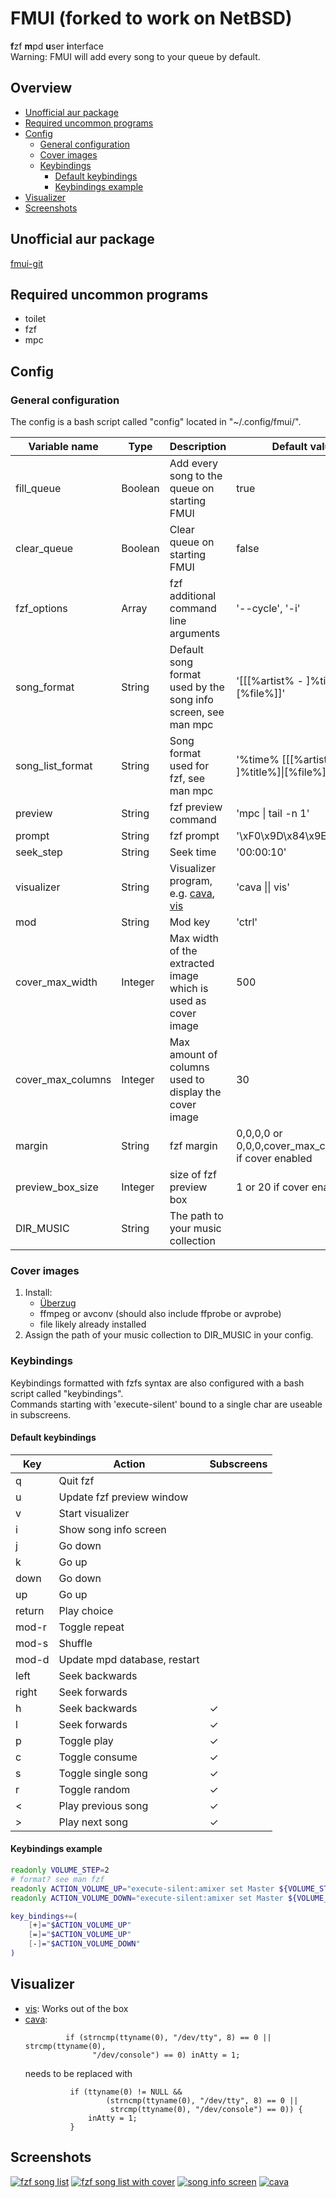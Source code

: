 # FMUI (forked to work on NetBSD)

**f**zf **m**pd **u**ser **i**nterface  
Warning: FMUI will add every song to your queue by default.

## Overview

- [Unofficial aur package](#unofficial-aur-package)
- [Required uncommon programs](#required-uncommon-programs)
- [Config](#config)
  * [General configuration](#general-configuration)
  * [Cover images](#cover-images)
  * [Keybindings](#keybindings)
    - [Default keybindings](#default-keybindings)
    - [Keybindings example](#keybindings-example)
- [Visualizer](#visualizer)
- [Screenshots](#screenshots)

## Unofficial aur package

[fmui-git](https://aur.archlinux.org/packages/fmui-git/)

## Required uncommon programs

- toilet
- fzf
- mpc

## Config

### General configuration

The config is a bash script called "config" located in "~/.config/fmui/".

| Variable name           | Type            | Description                                                   | Default value                               |
|-------------------------|-----------------|---------------------------------------------------------------|---------------------------------------------|
| fill_queue              | Boolean         | Add every song to the queue on starting FMUI                  | true                                        |
| clear_queue             | Boolean         | Clear queue on starting FMUI                                  | false                                       |
| fzf_options             | Array           | fzf additional command line arguments                         | '--cycle', '-i'                             |
| song_format             | String          | Default song format used by the song info screen, see man mpc | '[[[%artist% - ]%title%]\|[%file%]]'        |
| song_list_format        | String          | Song format used for fzf, see man mpc                         | '%time% [[[%artist% - ]%title%]\|[%file%]]' |
| preview                 | String          | fzf preview command                                           | 'mpc \| tail -n 1'                          |
| prompt                  | String          | fzf prompt                                                    | '\xF0\x9D\x84\x9E '                         |
| seek_step               | String          | Seek time                                                     | '00:00:10'                                  |
| visualizer              | String          | Visualizer program, e.g. [cava](https://github.com/karlstav/cava), [vis](https://github.com/dpayne/cli-visualizer) | 'cava \|\| vis'  |
| mod                     | String          | Mod key                                                       | 'ctrl'                                      |
| cover_max_width         | Integer         | Max width of the extracted image which is used as cover image | 500                                         |
| cover_max_columns       | Integer         | Max amount of columns used to display the cover image         | 30                                          |
| margin                  | String          | fzf margin                                                    | 0,0,0,0 or 0,0,0,cover_max_columns+1 if cover enabled |
| preview_box_size        | Integer         | size of fzf preview box                                       | 1 or 20 if cover enabled                    |
| DIR_MUSIC               | String          | The path to your music collection                             |                                             |

### Cover images

1. Install:
   - [Überzug](https://github.com/seebye/ueberzug)
   - ffmpeg or avconv (should also include ffprobe or avprobe)
   - file likely already installed
2. Assign the path of your music collection to DIR_MUSIC in your config.

### Keybindings

Keybindings formatted with fzfs syntax are also configured with a bash script called "keybindings".  
Commands starting with 'execute-silent' bound to a single char are useable in subscreens.

#### Default keybindings

| Key    | Action                          | Subscreens |
|--------|---------------------------------|------------|
| q      | Quit fzf                        |            |
| u      | Update fzf preview window       |            |
| v      | Start visualizer                |            |
| i      | Show song info screen           |            |
| j      | Go down                         |            |
| k      | Go up                           |            |
| down   | Go down                         |            |
| up     | Go up                           |            |
| return | Play choice                     |            |
| mod-r  | Toggle repeat                   |            |
| mod-s  | Shuffle                         |            |
| mod-d  | Update mpd database, restart    |            |
| left   | Seek backwards                  |            |
| right  | Seek forwards                   |            |
| h      | Seek backwards                  | &#10003;   |
| l      | Seek forwards                   | &#10003;   |
| p      | Toggle play                     | &#10003;   |
| c      | Toggle consume                  | &#10003;   |
| s      | Toggle single song              | &#10003;   |
| r      | Toggle random                   | &#10003;   |
| <      | Play previous song              | &#10003;   |
| >      | Play next song                  | &#10003;   |

#### Keybindings example

```bash
readonly VOLUME_STEP=2
# format? see man fzf
readonly ACTION_VOLUME_UP="execute-silent:amixer set Master ${VOLUME_STEP}%+ unmute"
readonly ACTION_VOLUME_DOWN="execute-silent:amixer set Master ${VOLUME_STEP}%- unmute"

key_bindings+=(
    [+]="$ACTION_VOLUME_UP"
    [=]="$ACTION_VOLUME_UP"
    [-]="$ACTION_VOLUME_DOWN"
)
```

## Visualizer

- [vis](https://github.com/dpayne/cli-visualizer):
  Works out of the box
- [cava](https://github.com/karlstav/cava):
  ```
           if (strncmp(ttyname(0), "/dev/tty", 8) == 0 || strcmp(ttyname(0),
                 "/dev/console") == 0) inAtty = 1;
  ```
  needs to be replaced with
  ```
            if (ttyname(0) != NULL &&
                    (strncmp(ttyname(0), "/dev/tty", 8) == 0 ||
                     strcmp(ttyname(0), "/dev/console") == 0)) {
                inAtty = 1;
            }
  ```

## Screenshots

[![fzf song list](media/1.png)](media/1.png?raw=true)
[![fzf song list with cover](media/4.png)](media/4.png?raw=true)
[![song info screen](media/2.png)](media/2.png?raw=true)
[![cava](media/3.png)](media/3.png?raw=true)

